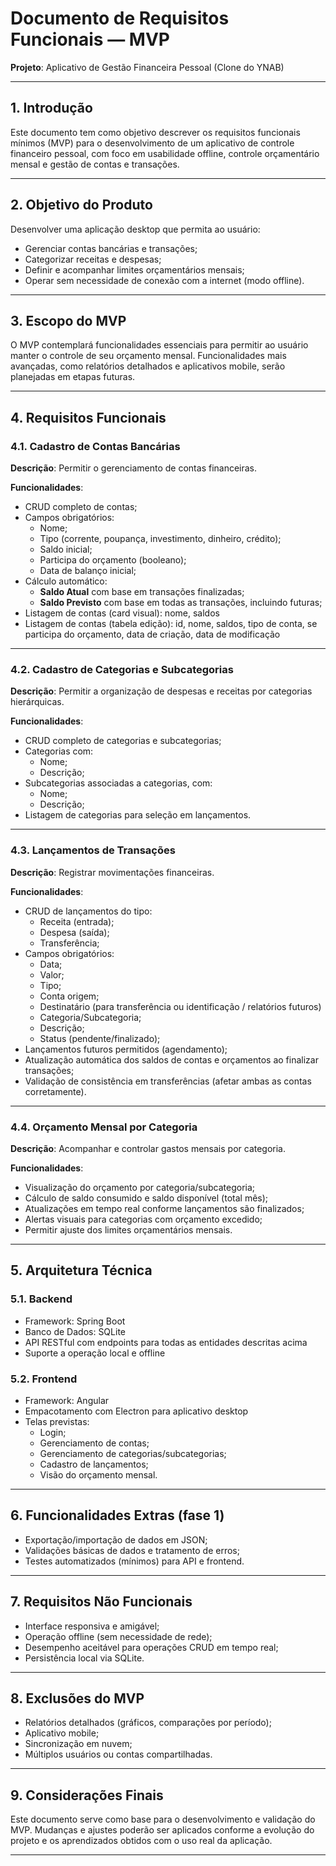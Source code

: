 # Documento de Requisitos Funcionais — MVP  
**Projeto**: Aplicativo de Gestão Financeira Pessoal (Clone do YNAB)  

---

## 1. Introdução

Este documento tem como objetivo descrever os requisitos funcionais mínimos (MVP) para o desenvolvimento de um aplicativo de controle financeiro pessoal, com foco em usabilidade offline, controle orçamentário mensal e gestão de contas e transações.

---

## 2. Objetivo do Produto

Desenvolver uma aplicação desktop que permita ao usuário:

- Gerenciar contas bancárias e transações;
- Categorizar receitas e despesas;
- Definir e acompanhar limites orçamentários mensais;
- Operar sem necessidade de conexão com a internet (modo offline).

---

## 3. Escopo do MVP

O MVP contemplará funcionalidades essenciais para permitir ao usuário manter o controle de seu orçamento mensal. Funcionalidades mais avançadas, como relatórios detalhados e aplicativos mobile, serão planejadas em etapas futuras.

---

## 4. Requisitos Funcionais

### 4.1. Cadastro de Contas Bancárias

**Descrição**: Permitir o gerenciamento de contas financeiras.

**Funcionalidades**:

- CRUD completo de contas;
- Campos obrigatórios:
  - Nome;
  - Tipo (corrente, poupança, investimento, dinheiro, crédito);
  - Saldo inicial;
  - Participa do orçamento (booleano);
  - Data de balanço inicial;
- Cálculo automático:
  - **Saldo Atual** com base em transações finalizadas;
  - **Saldo Previsto** com base em todas as transações, incluindo futuras;
- Listagem de contas (card visual): nome, saldos
- Listagem de contas (tabela edição): id, nome, saldos, tipo de conta, se participa do orçamento, data de criação, data de modificação 

---

### 4.2. Cadastro de Categorias e Subcategorias

**Descrição**: Permitir a organização de despesas e receitas por categorias hierárquicas.

**Funcionalidades**:

- CRUD completo de categorias e subcategorias;
- Categorias com:
  - Nome;
  - Descrição;
- Subcategorias associadas a categorias, com:
  - Nome;
  - Descrição;
- Listagem de categorias para seleção em lançamentos.

---

### 4.3. Lançamentos de Transações

**Descrição**: Registrar movimentações financeiras.

**Funcionalidades**:

- CRUD de lançamentos do tipo:
  - Receita (entrada);
  - Despesa (saída);
  - Transferência;
- Campos obrigatórios:
  - Data;
  - Valor;
  - Tipo;
  - Conta origem;
  - Destinatário (para transferência ou identificação / relatórios futuros)
  - Categoria/Subcategoria;
  - Descrição;
  - Status (pendente/finalizado);
- Lançamentos futuros permitidos (agendamento);
- Atualização automática dos saldos de contas e orçamentos ao finalizar transações;
- Validação de consistência em transferências (afetar ambas as contas corretamente).

---

### 4.4. Orçamento Mensal por Categoria

**Descrição**: Acompanhar e controlar gastos mensais por categoria.

**Funcionalidades**:

- Visualização do orçamento por categoria/subcategoria;
- Cálculo de saldo consumido e saldo disponível (total mês);
- Atualizações em tempo real conforme lançamentos são finalizados;
- Alertas visuais para categorias com orçamento excedido;
- Permitir ajuste dos limites orçamentários mensais.

---

## 5. Arquitetura Técnica

### 5.1. Backend

- Framework: Spring Boot  
- Banco de Dados: SQLite  
- API RESTful com endpoints para todas as entidades descritas acima  
- Suporte a operação local e offline

### 5.2. Frontend

- Framework: Angular  
- Empacotamento com Electron para aplicativo desktop  
- Telas previstas:
  - Login;
  - Gerenciamento de contas;
  - Gerenciamento de categorias/subcategorias;
  - Cadastro de lançamentos;
  - Visão do orçamento mensal.

---

## 6. Funcionalidades Extras (fase 1)

- Exportação/importação de dados em JSON;
- Validações básicas de dados e tratamento de erros;
- Testes automatizados (mínimos) para API e frontend.

---

## 7. Requisitos Não Funcionais

- Interface responsiva e amigável;
- Operação offline (sem necessidade de rede);
- Desempenho aceitável para operações CRUD em tempo real;
- Persistência local via SQLite.

---

## 8. Exclusões do MVP

- Relatórios detalhados (gráficos, comparações por período);
- Aplicativo mobile;
- Sincronização em nuvem;
- Múltiplos usuários ou contas compartilhadas.

---

## 9. Considerações Finais

Este documento serve como base para o desenvolvimento e validação do MVP. Mudanças e ajustes poderão ser aplicados conforme a evolução do projeto e os aprendizados obtidos com o uso real da aplicação.

---